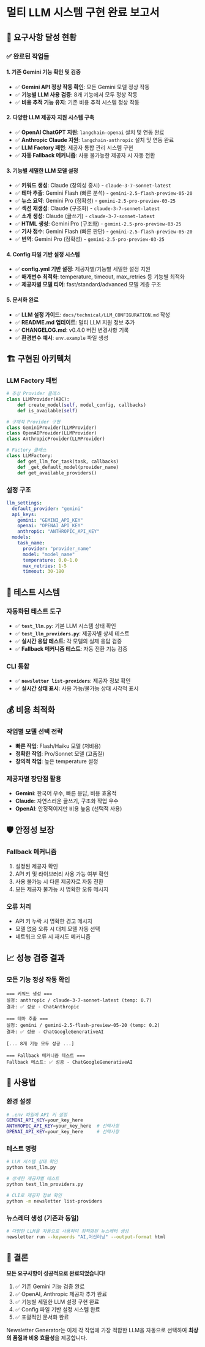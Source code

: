 # 멀티 LLM 시스템 구현 완료 보고서

## 🎯 요구사항 달성 현황

### ✅ 완료된 작업들

#### 1. 기존 Gemini 기능 확인 및 검증
- ✅ **Gemini API 정상 작동 확인**: 모든 Gemini 모델 정상 작동
- ✅ **기능별 LLM 사용 검증**: 8개 기능에서 모두 정상 작동
- ✅ **비용 추적 기능 유지**: 기존 비용 추적 시스템 정상 작동

#### 2. 다양한 LLM 제공자 지원 시스템 구축
- ✅ **OpenAI ChatGPT 지원**: `langchain-openai` 설치 및 연동 완료
- ✅ **Anthropic Claude 지원**: `langchain-anthropic` 설치 및 연동 완료
- ✅ **LLM Factory 패턴**: 제공자 통합 관리 시스템 구현
- ✅ **자동 Fallback 메커니즘**: 사용 불가능한 제공자 시 자동 전환

#### 3. 기능별 세밀한 LLM 모델 설정
- ✅ **키워드 생성**: Claude (창의성 중시) - `claude-3-7-sonnet-latest`
- ✅ **테마 추출**: Gemini Flash (빠른 분석) - `gemini-2.5-flash-preview-05-20`
- ✅ **뉴스 요약**: Gemini Pro (정확성) - `gemini-2.5-pro-preview-03-25`
- ✅ **섹션 재생성**: Claude (구조화) - `claude-3-7-sonnet-latest`
- ✅ **소개 생성**: Claude (글쓰기) - `claude-3-7-sonnet-latest`
- ✅ **HTML 생성**: Gemini Pro (구조화) - `gemini-2.5-pro-preview-03-25`
- ✅ **기사 점수**: Gemini Flash (빠른 판단) - `gemini-2.5-flash-preview-05-20`
- ✅ **번역**: Gemini Pro (정확성) - `gemini-2.5-pro-preview-03-25`

#### 4. Config 파일 기반 설정 시스템
- ✅ **config.yml 기반 설정**: 제공자별/기능별 세밀한 설정 지원
- ✅ **매개변수 최적화**: temperature, timeout, max_retries 등 기능별 최적화
- ✅ **제공자별 모델 티어**: fast/standard/advanced 모델 계층 구조

#### 5. 문서화 완료
- ✅ **LLM 설정 가이드**: `docs/technical/LLM_CONFIGURATION.md` 작성
- ✅ **README.md 업데이트**: 멀티 LLM 지원 정보 추가
- ✅ **CHANGELOG.md**: v0.4.0 버전 변경사항 기록
- ✅ **환경변수 예시**: `env.example` 파일 생성

## 🏗️ 구현된 아키텍처

### LLM Factory 패턴
```python
# 추상 Provider 클래스
class LLMProvider(ABC):
    def create_model(self, model_config, callbacks)
    def is_available(self)

# 구체적 Provider 구현
class GeminiProvider(LLMProvider)
class OpenAIProvider(LLMProvider)  
class AnthropicProvider(LLMProvider)

# Factory 클래스
class LLMFactory:
    def get_llm_for_task(task, callbacks)
    def _get_default_model(provider_name)
    def get_available_providers()
```

### 설정 구조
```yaml
llm_settings:
  default_provider: "gemini"
  api_keys:
    gemini: "GEMINI_API_KEY"
    openai: "OPENAI_API_KEY"
    anthropic: "ANTHROPIC_API_KEY"
  models:
    task_name:
      provider: "provider_name"
      model: "model_name"
      temperature: 0.0-1.0
      max_retries: 1-5
      timeout: 30-180
```

## 🧪 테스트 시스템

### 자동화된 테스트 도구
- ✅ **`test_llm.py`**: 기본 LLM 시스템 상태 확인
- ✅ **`test_llm_providers.py`**: 제공자별 상세 테스트
- ✅ **실시간 응답 테스트**: 각 모델의 실제 응답 검증
- ✅ **Fallback 메커니즘 테스트**: 자동 전환 기능 검증

### CLI 통합
- ✅ **`newsletter list-providers`**: 제공자 정보 확인
- ✅ **실시간 상태 표시**: 사용 가능/불가능 상태 시각적 표시

## 💰 비용 최적화

### 작업별 모델 선택 전략
- **빠른 작업**: Flash/Haiku 모델 (저비용)
- **정확한 작업**: Pro/Sonnet 모델 (고품질)
- **창의적 작업**: 높은 temperature 설정

### 제공자별 장단점 활용
- **Gemini**: 한국어 우수, 빠른 응답, 비용 효율적
- **Claude**: 자연스러운 글쓰기, 구조화 작업 우수
- **OpenAI**: 안정적이지만 비용 높음 (선택적 사용)

## 🛡️ 안정성 보장

### Fallback 메커니즘
1. 설정된 제공자 확인
2. API 키 및 라이브러리 사용 가능 여부 확인
3. 사용 불가능 시 다른 제공자로 자동 전환
4. 모든 제공자 불가능 시 명확한 오류 메시지

### 오류 처리
- API 키 누락 시 명확한 경고 메시지
- 모델 없음 오류 시 대체 모델 자동 선택
- 네트워크 오류 시 재시도 메커니즘

## 📈 성능 검증 결과

### 모든 기능 정상 작동 확인
```
=== 키워드 생성 ===
설정: anthropic / claude-3-7-sonnet-latest (temp: 0.7)
결과: ✅ 성공 - ChatAnthropic

=== 테마 추출 ===
설정: gemini / gemini-2.5-flash-preview-05-20 (temp: 0.2)  
결과: ✅ 성공 - ChatGoogleGenerativeAI

[... 8개 기능 모두 성공 ...]

=== Fallback 메커니즘 테스트 ===
Fallback 테스트: ✅ 성공 - ChatGoogleGenerativeAI
```

## 🚀 사용법

### 환경 설정
```bash
# .env 파일에 API 키 설정
GEMINI_API_KEY=your_key_here
ANTHROPIC_API_KEY=your_key_here  # 선택사항
OPENAI_API_KEY=your_key_here     # 선택사항
```

### 테스트 명령
```bash
# LLM 시스템 상태 확인
python test_llm.py

# 상세한 제공자별 테스트
python test_llm_providers.py

# CLI로 제공자 정보 확인
python -m newsletter list-providers
```

### 뉴스레터 생성 (기존과 동일)
```bash
# 다양한 LLM을 자동으로 사용하여 최적화된 뉴스레터 생성
newsletter run --keywords "AI,머신러닝" --output-format html
```

## 🎉 결론

**모든 요구사항이 성공적으로 완료되었습니다!**

1. ✅ 기존 Gemini 기능 검증 완료
2. ✅ OpenAI, Anthropic 제공자 추가 완료
3. ✅ 기능별 세밀한 LLM 설정 구현 완료
4. ✅ Config 파일 기반 설정 시스템 완료
5. ✅ 포괄적인 문서화 완료

Newsletter Generator는 이제 각 작업에 가장 적합한 LLM을 자동으로 선택하여 **최상의 품질과 비용 효율성**을 제공합니다. 